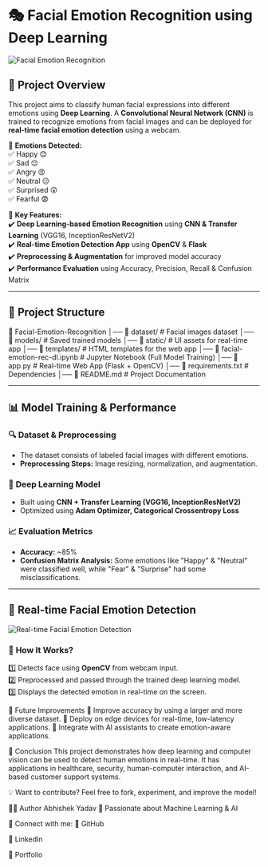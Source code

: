 # 🎭 Facial Emotion Recognition using Deep Learning  

![Facial Emotion Recognition](https://user-images.githubusercontent.com/yourimage.jpg)  

## 🚀 Project Overview  
This project aims to classify human facial expressions into different emotions using **Deep Learning**. A **Convolutional Neural Network (CNN)** is trained to recognize emotions from facial images and can be deployed for **real-time facial emotion detection** using a webcam.  

🔹 **Emotions Detected:**  
✅ Happy 😊  
✅ Sad 😔  
✅ Angry 😡  
✅ Neutral 😐  
✅ Surprised 😲  
✅ Fearful 😨  

🔹 **Key Features:**  
✔️ **Deep Learning-based Emotion Recognition** using **CNN & Transfer Learning** (VGG16, InceptionResNetV2)  
✔️ **Real-time Emotion Detection App** using **OpenCV** & **Flask**  
✔️ **Preprocessing & Augmentation** for improved model accuracy  
✔️ **Performance Evaluation** using Accuracy, Precision, Recall & Confusion Matrix  

---

## 📂 Project Structure  
📁 Facial-Emotion-Recognition
│── 📂 dataset/ # Facial images dataset
│── 📂 models/ # Saved trained models
│── 📂 static/ # UI assets for real-time app
│── 📂 templates/ # HTML templates for the web app
│── 📜 facial-emotion-rec-dl.ipynb # Jupyter Notebook (Full Model Training)
│── 📜 app.py # Real-time Web App (Flask + OpenCV)
│── 📜 requirements.txt # Dependencies
│── 📜 README.md # Project Documentation


---

## 📊 Model Training & Performance  

### 🔍 **Dataset & Preprocessing**  
- The dataset consists of labeled facial images with different emotions.  
- **Preprocessing Steps:** Image resizing, normalization, and augmentation.  

### 🧠 **Deep Learning Model**  
- Built using **CNN + Transfer Learning (VGG16, InceptionResNetV2)**  
- Optimized using **Adam Optimizer, Categorical Crossentropy Loss**  

### 📈 **Evaluation Metrics**  
- **Accuracy:** ~85%  
- **Confusion Matrix Analysis:** Some emotions like "Happy" & "Neutral" were classified well, while "Fear" & "Surprise" had some misclassifications.  

---

## 🎥 Real-time Facial Emotion Detection  

![Real-time Facial Emotion Detection](https://user-images.githubusercontent.com/yourappimage.jpg)  

### 🔹 **How It Works?**  
1️⃣ Detects face using **OpenCV** from webcam input.  
2️⃣ Preprocessed and passed through the trained deep learning model.  
3️⃣ Displays the detected emotion in real-time on the screen.  


🔮 Future Improvements
🚀 Improve accuracy by using a larger and more diverse dataset.
🚀 Deploy on edge devices for real-time, low-latency applications.
🚀 Integrate with AI assistants to create emotion-aware applications.

📜 Conclusion
This project demonstrates how deep learning and computer vision can be used to detect human emotions in real-time. It has applications in healthcare, security, human-computer interaction, and AI-based customer support systems.

💡 Want to contribute? Feel free to fork, experiment, and improve the model!

👨‍💻 Author
Abhishek Yadav
🚀 Passionate about Machine Learning & AI

📌 Connect with me:
🔗 GitHub

🔗 LinkedIn

🔗 Portfolio
